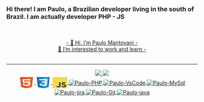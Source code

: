 <h3> Hi there! I am Paulo, a Brazilian developer living in the south of Brazil. I am actually developer PHP - JS</h3>
<br><br>
<div align="center"> <a href="https://github.com/mantovanip"> </div> 
 <div align="center"> - 👋 Hi, I’m Paulo Mantovani -<br> 📝 I’m interested to work and learn -</div>
  <br><hr/>
  <div align="center">
    <a href="https://github.com/mantovanip"> <img height="180em" src="https://github-readme-stats.vercel.app/api?username=mantovanip&amp;show_icons=true&amp;theme=dark&amp;include_all_commits=true&amp;count_private=true"/> 
      <img height="180em" src="https://github-readme-stats.vercel.app/api/top-langs/?username=mantovanip&amp;layout=compact&amp;langs_count=7&amp;theme=dark"/> 
     <br> </div> 
    <div align="center" style="display: inline_block"> 
    <img align="center" alt="Paulo-HTML" height="30" width="40" src="https://raw.githubusercontent.com/devicons/devicon/master/icons/html5/html5-original.svg"> 
    <img align="center" alt="Paulo-CSS" height="30" width="40" src="https://raw.githubusercontent.com/devicons/devicon/master/icons/css3/css3-original.svg">
    <img align="center" alt="Paulo-JavaScript" height="30" width="40" src="https://raw.githubusercontent.com/devicons/devicon/master/icons/javascript/javascript-original.svg">
    <img align="center" alt="Paulo-PHP" height="30" width="40" src="https://cdn.jsdelivr.net/gh/devicons/devicon/icons/php/php-plain.svg" /> 
    <img align="center" alt="Paulo-VsCode" height="30" width="40" src="https://cdn.jsdelivr.net/gh/devicons/devicon/icons/vscode/vscode-original.svg" />
      <img align="center" alt="Paulo-MySql" height="30" width="40" src="https://cdn.jsdelivr.net/gh/devicons/devicon/icons/mysql/mysql-original.svg" />
      <img align="center" alt="Paulo-jira" height="30" width="40" src="https://cdn.jsdelivr.net/gh/devicons/devicon/icons/jira/jira-original.svg" />
            <img align="center" alt="Paulo-Git" height="30" width="40" src="https://cdn.jsdelivr.net/gh/devicons/devicon/icons/git/git-original.svg" />
           <img align="center" alt="Paulo-java" height="30" width="40" src="https://cdn.jsdelivr.net/gh/devicons/devicon/icons/java/java-original.svg" />

</div>



